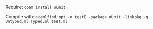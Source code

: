 Require:
`opam install ounit`

Compile with:
`ocamlfind opt -o testE -package oUnit -linkpkg -g Untyped.ml Typed.ml test.ml`
